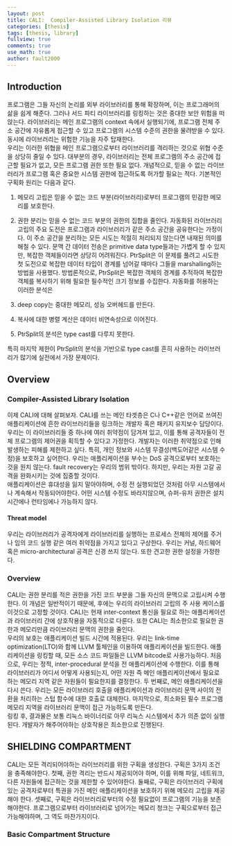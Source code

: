 ```yaml
---
layout: post
title: CALI:  Compiler-Assisted Library Isolation 리뷰
categories: [thesis]
tags: [thesis, library]
fullview: true
comments: true
use_math: true
author: fault2000
---
```


## Introduction

프로그램은 그들 자신의 논리를 외부 라이브러리를 통해 확장하며, 이는 프로그래머의 삶을 쉽게 해준다. 그러나 서드 파티 라이브러리를 링킹하는 것은 중대한 보안 위험을 떠앉는다. 라이브러리는 메인 프로그램의 context 속에서 실행되기에, 프로그램 전체 주소 공간에 자유롭게 접근할 수 있고 프로그램의 시스템 수준의 권한을 물려받을 수 있다. 동시에 라이브러리는 위험한 기능을 자주 탑재한다.  
우리는 이러한 위협을 메인 프로그램으로부터 라이브러리를 격리하는 것으로 위협 수준을 상당히 줄일 수 있다. 대부분의 경우, 라이브러리는 전체 프로그램의 주소 공간에 접근할 필요가 없고, 모든 프로그램 권한 또한 필요 없다. 개념적으로, 믿을 수 없는 라이브러리가 프로그램 혹은 중요한 시스템 권한에 접근하도록 허가할 필요는 적다. 기본적인 구획화 원리는 다음과 같다.  
1. 메모리 고립은 믿을 수 없는 코드 부분(라이브러리)로부터 프로그램의 민감한 메모리를 보호한다.
2. 권한 분리는 믿을 수 없는 코드 부분의 권한의 집합을 줄인다.
자동화된 라이브러리 고립의 주요 도전은 프로그램과 라이브러리가 같은 주소 공간을 공유한다는 가정이다. 이 주소 공간을 분리하는 모든 시도는 적절히 처리되지 않는다면 내재된 의미를 해칠 수 있다. 문맥 간 데이터 전송은 primitive data type들과는 가볍게 할 수 있지만, 복잡한 객체들이라면 상당히 어려워진다. PtrSplit은 이 문제를 풀려고 시도한 첫 도전으로 복잡한 데이터 타입이 경계를 넘어갈 때마다 그들을 marshalling하는 방법을 사용했다. 방법론적으로, PtrSplit은 복잡한 객체의 경계를 추적하여 복잡한 객체를 복사하기 위해 필요한 필수적인 크기 정보를 수집한다. 자동화를 허용하는 이러한 분석은 

1. deep copy는 중대한 메모리, 성능 오버헤드를 만든다.
2. 복사에 대한 병렬 계산은 데이터 비연속성으로 이어진다.
3. PtrSplit의 분석은 type cast를 다루지 못한다.

특히 마지막 제한이 PtrSplit의 분석을 기반으로 type cast를 흔히 사용하는 라이브러리가 많기에 실전에서 가장 문제이다. 

## Overview

### Compiler-Assisted Library Isolation

이제 CALI에 대해 살펴보자. CALI를 쓰는 메인 타겟층은 C나 C++같은 언어로 쓰여진 애플리케이션에 흔한 라이브러리들을 링크하는 개발자 혹은 패키지 유지보수 담당이다.  우리는 이 라이브러리들 중 하나에 여러 취약점이 담겨져 있고, 이를 통해 공격자들이 전체 프로그램의 제어권을 획득할 수 있다고 가정한다. 개발자는 이러한 취약점으로 인해 발생하는 피해를 제한하고 싶다. 특히, 개인 정보와 시스템 무결성(백도어같은 시스템 수정)을 보호하고 싶어한다. 우리는 애플리케이션을 부수는 DoS 공격으로부터 보호하는 것을 원치 않는다. fault recovery는 우리의 범위 밖이다. 하지만, 우리는 자원 고갈 공격을 완화시키는 것에 집중할 것이다.  
애플리케이션은 휴대성을 잃지 말아야하며, 수정 전 실행되었던 것처럼 아무 시스템에서나 계속해서 작동되어야한다. 어떤 시스템 수정도 바라지않으며, 슈퍼-유저 권한은 설치 시간에나 런타임에나 가능하지 않다.  

#### Threat model

우리는 라이브러리가 공격자에게 라이브러리를 실행하는 프로세스 전체의 제어를 주거나 임의 코드 실행 같은 여러 취약점을 가지고 있다고 구상한다. 우리는 커널, 하드웨어 혹은 micro-architectural 공격은 신경 쓰지 않는다. 또한 견고한 권한 설정을 가정한다.

### Overview

CALI는 권한 분리를 적은 권한을 가진 코드 부분을 그들 자신의 문맥으로 고립시켜 수행한다. 이 개념은 일반적이기 때문에, 후에는 우리의 라이브러리 고립의 주 사용 케이스를 이것으로 고정할 것이다. CALI는 현재 inter-context 통신을 필요로 하는 애플리케이션과 라이브러리 간에 상호작용을 자동적으로 다룬다. 또한 CALI는 최소한으로 필요한 권한과 메모리만큼 라이브러리 문맥의 권한을 줄인다.  
우리의 보호는 애플리케이션 빌드 시간에 적용된다. 우리는 link-time optimization(LTO)와 함께 LLVM 툴체인을 이용하여 애플리케이션을 빌드한다. 애플리케이션을 링킹할 때, 모든 소스 코드 파일들은 LLVM bitcode로 사용가능하다. 처음으로, 우리는 정적, inter-procedural 분석을 전 애플리케이션에 수행한다. 이를 통해 라이브러리가 어디서 어떻게 사용되는지, 어떤 자원 즉 메인 애플리케이션에서 필요로 하는 메모리 지역 같은 자원들이 필요한지를 결정한다. 두 번째로, 메인 애플리케이션을 다시 쓴다. 우리는 모든 라이브러리 호출을 애플리케이션과 라이브러리 문맥 사이의 전환을 처리하는 스텁 함수에 대한 호출로 대체한다. 마지막으로, 최소화된 필수 프로그램 메모리 지역을 라이브러리 문맥이 접근 가능하도록 만든다.  
링킹 후, 결과물은 보통 리눅스 바이너리로 아무 리눅스 시스템에서 추가 의존 없이 실행된다. 개발자가 해주어야하는 상호작용은 최소한으로 진행된다.  

## SHIELDING COMPARTMENT

CALI는 모든 격리되어야하는 라이브러리를 위한 구획을 생성한다. 구획은 3가지 조건을 충족해야한다. 첫째, 권한 격리는 반드시 제공되어야 하며, 이를 위해 파일, 네트워크, 다른 자원들에 접근하는 것을 제한할 수 있어야한다. 둘째로, 구획은 라이브러리 구획에 있는 공격자로부터 특권을 가진 메인 애플리케이션을 보호하기 위해 메모리 고립을 제공해야 한다. 셋째로, 구획은 라이브러리로부터의 수정 필요없이 프로그램의 기능을 보존해야한다. 프로그램으로부터 라이브러리로 넘어가는 메모리 청크는 구획으로부터 접근가능해야하며, 그 역도 마찬가지이다.  

### Basic Compartment Structure


